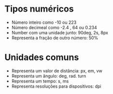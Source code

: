 # Tipos numéricos

* <integer>     Número inteiro como -10 ou 223
* <number>      Número decimeal como -2.4 , 64 ou 0.234
* <dimension>   Number com uma unidade junto: 90deg, 2s, 8px
* <percentagem> Representa a fração de outro número: 50%

# Unidades comuns

* <length>      Representa um valor de distância: px, em, vw
* <angle>       Representa um ângulo: deg, rad. turn
* <time>        Representa um tempo: s, ms
* <resolution>  Representa resoluções para dispositivos: dpi